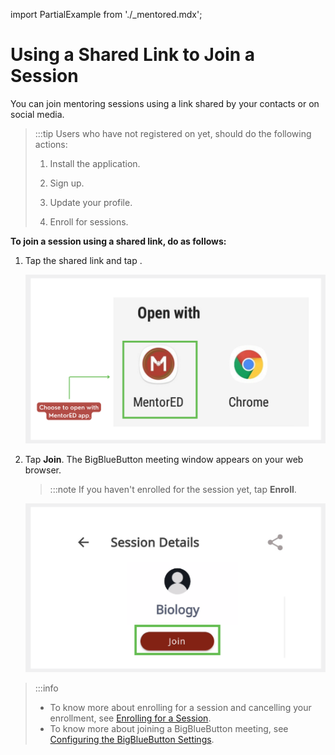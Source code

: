 import PartialExample from './_mentored.mdx';

# Using a Shared Link to Join a Session

You can join mentoring sessions using a link shared by your contacts or on social media.

> :::tip 
> Users who have not registered on <PartialExample mentored /> yet, should do the following actions:
>
> 1. Install the application.
>
> 2. Sign up.
>
> 3. Update your profile.
>
> 4. Enroll for sessions.

**To join a session using a shared link, do as follows:**

1. Tap the shared link and tap **<PartialExample mentored />**. 

   ![options to join the session](media/openwith-options.png)
   
2. Tap **Join**. The BigBlueButton meeting window appears on your web browser. 

   >:::note
   >If you haven't enrolled for the session yet, tap **Enroll**.

   ![join session button](media/joinsession.png)

> :::info 
> * To know more about enrolling for a session and cancelling your enrollment, see [Enrolling for a Session](enrolling-for-a-session.md). 
> * To know more about joining a BigBlueButton meeting, see [Configuring the BigBlueButton Settings](joining-a-session.md).


  
   
